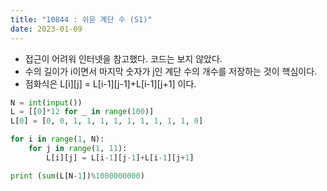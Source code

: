 ```yaml
---
title: "10844 : 쉬운 계단 수 (S1)"
date: 2023-01-09
---
```


- 접근이 어려워 인터넷을 참고했다. 코드는 보지 않았다.
- 수의 길이가 i이면서 마지막 숫자가 j인 계단 수의 개수를 저장하는 것이 핵심이다.
- 점화식은 L[i][j] = L[i-1][j-1]+L[i-1][j+1] 이다.

```python
N = int(input())
L = [[0]*12 for _ in range(100)]
L[0] = [0, 0, 1, 1, 1, 1, 1, 1, 1, 1, 1, 0]

for i in range(1, N):
    for j in range(1, 11):
        L[i][j] = L[i-1][j-1]+L[i-1][j+1]

print (sum(L[N-1])%1000000000)
```
